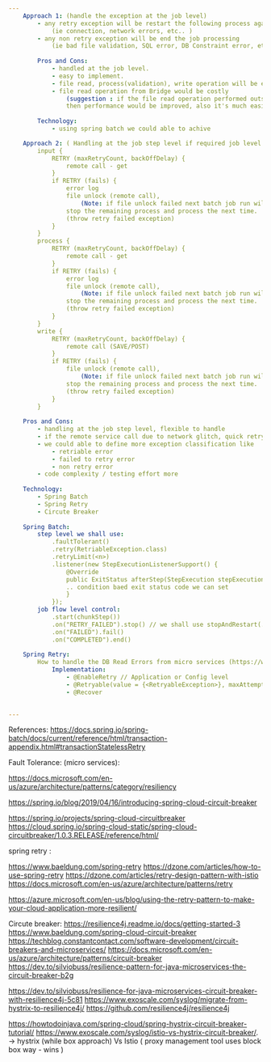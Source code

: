 ```yaml
---
    Approach 1: (handle the exception at the job level) 
        - any retry exception will be restart the following process again
            (ie connection, network errors, etc.. ) 
        - any non retry exception will be end the job processing
            (ie bad file validation, SQL error, DB Constraint error, etc..)
        
        Pros and Cons: 
            - handled at the job level.
            - easy to implement.
            - file read, process(validation), write operation will be executed again
            - file read operation from Bridge would be costly 
                (suggestion : if the file read operation performed outside of the job 
                then performance would be improved, also it's much easier implementation and clean code)
                
        Technology:
            - using spring batch we could able to achive             

    Approach 2: ( Handling at the job step level if required job level also handled ) 
        input {
            RETRY (maxRetryCount, backOffDelay) {
                remote call - get
            } 
            if RETRY (fails) {
                error log
                file unlock (remote call), 
                    (Note: if file unlock failed next batch job run will be considered)  
                stop the remaining process and process the next time. 
                (throw retry failed exception)
            }
        }
        process {
            RETRY (maxRetryCount, backOffDelay) {
                remote call - get
            }
            if RETRY (fails) {
                error log
                file unlock (remote call), 
                    (Note: if file unlock failed next batch job run will be considered)  
                stop the remaining process and process the next time. 
                (throw retry failed exception)
            }
        }       
        write {
            RETRY (maxRetryCount, backOffDelay) {
                remote call (SAVE/POST)
            }
            if RETRY (fails) {
                file unlock (remote call), 
                    (Note: if file unlock failed next batch job run will be considered)  
                stop the remaining process and process the next time. 
                (throw retry failed exception)
            }
        }
        
    Pros and Cons:  
        - handling at the job step level, flexible to handle 
        - if the remote service call due to network glitch, quick retry would be faster resolution.
        - we could able to define more exception classification like
            - retriable error
            - failed to retry error
            - non retry error 
        - code complexity / testing effort more
             
    Technology:
        - Spring Batch
        - Spring Retry
        - Circute Breaker
        
    Spring Batch:
        step level we shall use:
            .faultTolerant()
            .retry(RetriableException.class)
            .retryLimit(<n>)
            .listener(new StepExecutionListenerSupport() {
                @Override
                public ExitStatus afterStep(StepExecution stepExecution) {
                .. condition baed exit status code we can set
                }
            });      
        job flow level control:
            .start(chunkStep())
            .on("RETRY_FAILED").stop() // we shall use stopAndRestart(..)
            .on("FAILED").fail()
            .on("COMPLETED").end()            
    
    Spring Retry:
        How to handle the DB Read Errors from micro services (https://www.baeldung.com/spring-retry ) 
            Implementation: 
                - @EnableRetry // Application or Config level
                - @Retryable(value = {<RetryableException>}, maxAttempts = <MaxRetryCount>, backoff = @Backoff(delay = <DelayInMilliSeconds>) )   
                - @Recover

    
---
```

References:
    https://docs.spring.io/spring-batch/docs/current/reference/html/transaction-appendix.html#transactionStatelessRetry

Fault Tolerance: (micro services):

https://docs.microsoft.com/en-us/azure/architecture/patterns/category/resiliency

https://spring.io/blog/2019/04/16/introducing-spring-cloud-circuit-breaker

https://spring.io/projects/spring-cloud-circuitbreaker
https://cloud.spring.io/spring-cloud-static/spring-cloud-circuitbreaker/1.0.3.RELEASE/reference/html/

spring retry :

https://www.baeldung.com/spring-retry
https://dzone.com/articles/how-to-use-spring-retry
https://dzone.com/articles/retry-design-pattern-with-istio
https://docs.microsoft.com/en-us/azure/architecture/patterns/retry

https://azure.microsoft.com/en-us/blog/using-the-retry-pattern-to-make-your-cloud-application-more-resilient/

Circute breaker:
https://resilience4j.readme.io/docs/getting-started-3
https://www.baeldung.com/spring-cloud-circuit-breaker
https://techblog.constantcontact.com/software-development/circuit-breakers-and-microservices/
https://docs.microsoft.com/en-us/azure/architecture/patterns/circuit-breaker
https://dev.to/silviobuss/resilience-pattern-for-java-microservices-the-circuit-breaker-b2g

https://dev.to/silviobuss/resilience-for-java-microservices-circuit-breaker-with-resilience4j-5c81
https://www.exoscale.com/syslog/migrate-from-hystrix-to-resilience4j/
https://github.com/resilience4j/resilience4j

https://howtodoinjava.com/spring-cloud/spring-hystrix-circuit-breaker-tutorial/
https://www.exoscale.com/syslog/istio-vs-hystrix-circuit-breaker/.  -> hystrix (while box approach)  Vs Istio ( proxy management  tool uses block box way - wins )
